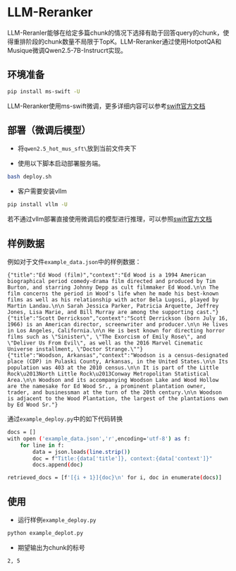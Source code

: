 # LLM-Reranker

LLM-Reranler能够在给定多篇chunk的情况下选择有助于回答query的chunk，使得重排阶段的chunk数量不局限于TopK。LLM-Reranker通过使用HotpotQA和Musique微调Qwen2.5-7B-Instrucrt实现。

## 环境准备
```bash
pip install ms-swift -U
```
LLM-Reranker使用ms-swift微调，更多详细内容可以参考[swift官方文档](https://swift.readthedocs.io/zh-cn/latest/Instruction/%E9%A2%84%E8%AE%AD%E7%BB%83%E4%B8%8E%E5%BE%AE%E8%B0%83.html#%E9%83%A8%E7%BD%B2%E5%BE%AE%E8%B0%83%E5%90%8E%E6%A8%A1%E5%9E%8B)

## 部署（微调后模型）
- 将`qwen2.5_hot_mus_sft\`放到当前文件夹下

- 使用以下脚本启动部署服务端。
```bash
bash deploy.sh
```


- 客户需要安装vllm
```bash
pip install vllm -U
```

若不通过vllm部署直接使用微调后的模型进行推理，可以参照[swift官方文档](https://swift.readthedocs.io/zh-cn/latest/Instruction/%E9%A2%84%E8%AE%AD%E7%BB%83%E4%B8%8E%E5%BE%AE%E8%B0%83.html#%E9%83%A8%E7%BD%B2%E5%BE%AE%E8%B0%83%E5%90%8E%E6%A8%A1%E5%9E%8B)


## 样例数据
例如对于文件`example_data.json`中的样例数据：
```data
{"title":"Ed Wood (film)","context":"Ed Wood is a 1994 American biographical period comedy-drama film directed and produced by Tim Burton, and starring Johnny Depp as cult filmmaker Ed Wood.\n\n The film concerns the period in Wood's life when he made his best-known films as well as his relationship with actor Bela Lugosi, played by Martin Landau.\n\n Sarah Jessica Parker, Patricia Arquette, Jeffrey Jones, Lisa Marie, and Bill Murray are among the supporting cast."}
{"title":"Scott Derrickson","context":"Scott Derrickson (born July 16, 1966) is an American director, screenwriter and producer.\n\n He lives in Los Angeles, California.\n\n He is best known for directing horror films such as \"Sinister\", \"The Exorcism of Emily Rose\", and \"Deliver Us From Evil\", as well as the 2016 Marvel Cinematic Universe installment, \"Doctor Strange.\""}
{"title":"Woodson, Arkansas","context":"Woodson is a census-designated place (CDP) in Pulaski County, Arkansas, in the United States.\n\n Its population was 403 at the 2010 census.\n\n It is part of the Little Rock\u2013North Little Rock\u2013Conway Metropolitan Statistical Area.\n\n Woodson and its accompanying Woodson Lake and Wood Hollow are the namesake for Ed Wood Sr., a prominent plantation owner, trader, and businessman at the turn of the 20th century.\n\n Woodson is adjacent to the Wood Plantation, the largest of the plantations own by Ed Wood Sr."}
```

通过`example_deploy.py`中的如下代码转换
```bash
docs = []
with open ('example_data.json','r',encoding='utf-8') as f:
    for line in f:
        data = json.loads(line.strip())
        doc = f"Title:{data['title']}, context:{data['context']}"
        docs.append(doc)

retrieved_docs = [f'[{i + 1}]{doc}\n' for i, doc in enumerate(docs)]
```

## 使用
- 运行样例`example_deploy.py`
```bash
python example_deplot.py
```
- 期望输出为chunk的标号
```data
2, 5 
```



